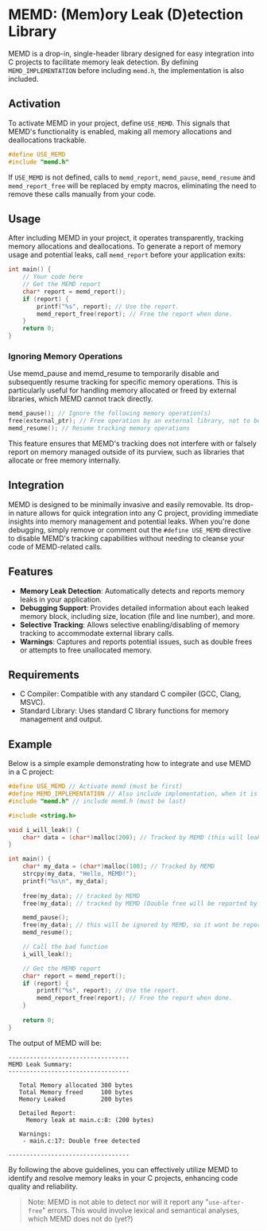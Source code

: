 # MEMD: (Mem)ory Leak (D)etection Library

MEMD is a drop-in, single-header library designed for easy integration into C
projects to facilitate memory leak detection. By defining `MEMD_IMPLEMENTATION`
before including `memd.h`, the implementation is also included.

## Activation

To activate MEMD in your project, define `USE_MEMD`. This signals that MEMD's
functionality is enabled, making all memory allocations and deallocations
trackable.

```c
#define USE_MEMD
#include "memd.h"
```

If `USE_MEMD` is not defined, calls to `memd_report`, `memd_pause`, `memd_resume` and `memd_report_free` will be
replaced by empty macros, eliminating the need to remove these calls manually
from your code.

## Usage

After including MEMD in your project, it operates transparently, tracking memory
allocations and deallocations. To generate a report of memory usage and
potential leaks, call `memd_report` before your application exits:

```c
int main() {
    // Your code here
    // Get the MEMD report
    char* report = memd_report();
    if (report) {
        printf("%s", report); // Use the report.
        memd_report_free(report); // Free the report when done.
    }
    return 0;
}
```

### Ignoring Memory Operations

Use memd_pause and memd_resume to temporarily disable and subsequently resume tracking for specific memory operations.
This is particularly useful for handling memory allocated or freed
by external libraries, which MEMD cannot track directly.

```c
memd_pause(); // Ignore the following memory operation(s)
free(external_ptr); // Free operation by an external library, not to be tracked
memd_resume(); // Resume tracking memory operations
```

This feature ensures that MEMD's tracking does not interfere with or falsely
report on memory managed outside of its purview, such as libraries that allocate
or free memory internally.

## Integration

MEMD is designed to be minimally invasive and easily removable. Its drop-in
nature allows for quick integration into any C project, providing immediate
insights into memory management and potential leaks. When you're done debugging,
simply remove or comment out the `#define USE_MEMD` directive to disable MEMD's
tracking capabilities without needing to cleanse your code of MEMD-related
calls.

## Features

- **Memory Leak Detection**: Automatically detects and reports memory leaks in
  your application.
- **Debugging Support**: Provides detailed information about each leaked memory
  block, including size, location (file and line number), and more.
- **Selective Tracking**: Allows selective enabling/disabling of memory tracking
  to accommodate external library calls.
- **Warnings**: Captures and reports potential issues, such as double frees or
  attempts to free unallocated memory.

## Requirements

- C Compiler: Compatible with any standard C compiler (GCC, Clang, MSVC).
- Standard Library: Uses standard C library functions for memory management and
  output.

## Example

Below is a simple example demonstrating how to integrate and use MEMD in a C
project:

```c
#define USE_MEMD // Activate memd (must be first)
#define MEMD_IMPLEMENTATION // Also include implementation, when it is imported the first time (must be second)
#include "memd.h" // include memd.h (must be last)

#include <string.h>

void i_will_leak() {
    char* data = (char*)malloc(200); // Tracked by MEMD (this will leak and be reported by MEMD)
}

int main() {
    char* my_data = (char*)malloc(100); // Tracked by MEMD
    strcpy(my_data, "Hello, MEMD!");
    printf("%s\n", my_data);
    
    free(my_data); // tracked by MEMD
    free(my_data); // tracked by MEMD (Double free will be reported by MEMD)

    memd_pause();
    free(my_data); // this will be ignored by MEMD, so it wont be reported
    memd_resume();

    // Call the bad function
    i_will_leak();

    // Get the MEMD report
    char* report = memd_report();
    if (report) {
        printf("%s", report); // Use the report.
        memd_report_free(report); // Free the report when done.
    }
    
    return 0;
}
```

The output of MEMD will be:

```
----------------------------------
MEMD Leak Summary:
----------------------------------

   Total Memory allocated 300 bytes
   Total Memory freed     100 bytes
   Memory Leaked          200 bytes

   Detailed Report:
     Memory leak at main.c:8: (200 bytes)

   Warnings:
    - main.c:17: Double free detected

----------------------------------
```

By following the above guidelines, you can effectively utilize MEMD to identify
and resolve memory leaks in your C projects, enhancing code quality and
reliability.

> Note: MEMD is not able to detect nor will it report any "`use-after-free`"
> errors. This would involve lexical and semantical analyses, which MEMD does
> not do (yet?)

